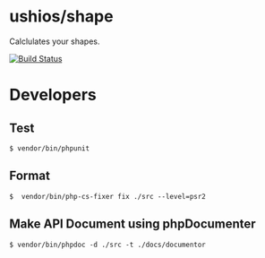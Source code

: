 ushios/shape
============

Calclulates your shapes.

[![Build Status](https://travis-ci.org/ushios/composer-shape.svg)](https://travis-ci.org/ushios/composer-shape)

Developers
===========


Test
-----

```
$ vendor/bin/phpunit
```

Format
-------

```
$  vendor/bin/php-cs-fixer fix ./src --level=psr2
```

Make API Document using phpDocumenter
--------------------------------------

```
$ vendor/bin/phpdoc -d ./src -t ./docs/documentor
```